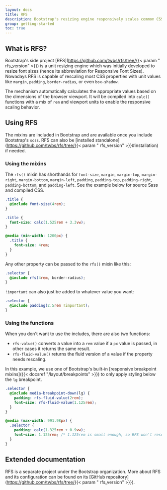 ```yaml
---
layout: docs
title: RFS
description: Bootstrap's resizing engine responsively scales common CSS properties to better utilize available space across viewports and devices.
group: getting-started
toc: true
---
```


## What is RFS?

Bootstrap's side project [RFS](https://github.com/twbs/rfs/tree/{{< param "
rfs_version" >}}) is a unit resizing engine which was initially developed to
resize font sizes (hence its abbreviation for Responsive Font Sizes). Nowadays
RFS is capable of rescaling most CSS properties with unit values like `margin`,
`padding`, `border-radius`, or even `box-shadow`.

The mechanism automatically calculates the appropriate values based on the
dimensions of the browser viewport. It will be compiled into `calc()` functions
with a mix of `rem` and viewport units to enable the responsive scaling
behavior.

## Using RFS

The mixins are included in Bootstrap and are available once you include
Bootstrap's `scss`. RFS can also
be [installed standalone](https://github.com/twbs/rfs/tree/{{< param "
rfs_version" >}}#installation) if needed.

### Using the mixins

The `rfs()` mixin has shorthands for `font-size`, `margin`, `margin-top`,
`margin-right`, `margin-bottom`, `margin-left`, `padding`, `padding-top`,
`padding-right`, `padding-bottom`, and `padding-left`. See the example below for
source Sass and compiled CSS.

```scss
.title {
  @include font-size(4rem);
}
```

```css
.title {
  font-size: calc(1.525rem + 3.3vw);
}

@media (min-width: 1200px) {
  .title {
    font-size: 4rem;
  }
}
```

Any other property can be passed to the `rfs()` mixin like this:

```scss
.selector {
  @include rfs(4rem, border-radius);
}
```

`!important` can also just be added to whatever value you want:

```scss
.selector {
  @include padding(2.5rem !important);
}
```

### Using the functions

When you don't want to use the includes, there are also two functions:

- `rfs-value()` converts a value into a `rem` value if a `px` value is passed,
  in other cases it returns the same result.
- `rfs-fluid-value()` returns the fluid version of a value if the property needs
  rescaling.

In this example, we use one of Bootstrap's
built-in [responsive breakpoint mixins]({{< docsref "/layout/breakpoints" >}})
to only apply styling below the `lg` breakpoint.

```scss
.selector {
  @include media-breakpoint-down(lg) {
    padding: rfs-fluid-value(2rem);
    font-size: rfs-fluid-value(1.125rem);
  }
}
```

```css
@media (max-width: 991.98px) {
  .selector {
    padding: calc(1.325rem + 0.9vw);
    font-size: 1.125rem; /* 1.125rem is small enough, so RFS won't rescale this */
  }
}
```

## Extended documentation

RFS is a separate project under the Bootstrap organization. More about RFS and
its configuration can be found on
its [GitHub repository](https://github.com/twbs/rfs/tree/{{< param "
rfs_version" >}}).
